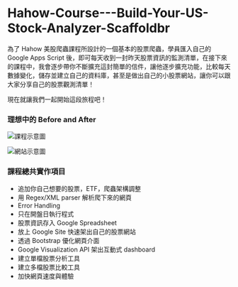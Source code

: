 # Hahow-Course---Build-Your-US-Stock-Analyzer-Scaffoldbr

為了 Hahow 美股爬蟲課程所設計的一個基本的股票爬蟲，學員匯入自己的 Google Apps Script 後，即可每天收到一封昨天股票資訊的監測清單，在接下來的課程中，我會逐步帶你不斷擴充這封簡單的信件，讓他逐步擴充功能，比較每天數據變化，儲存並建立自己的資料庫，甚至是做出自己的小股票網站，讓你可以跟大家分享自己的股票觀測清單！

現在就讓我們一起開始這段旅程吧！

### 理想中的 Before and After

![課程示意圖](https://i.imgur.com/utnWhVV.jpg "課程示意圖")

![網站示意圖](https://i.imgur.com/mnQS5vy.png "網站示意圖")

### 課程總共實作項目

* 追加你自己想要的股票，ETF，爬蟲架構調整
* 用 Regex/XML parser 解析爬下來的網頁
* Error Handling
* 只在開盤日執行程式
* 股票資訊存入 Google Spreadsheet
* 放上 Google Site 快速架出自己的股票網站
* 透過 Bootstrap 優化網頁介面
* Google Visualization API 架出互動式 dashboard
* 建立單檔股票分析工具
* 建立多檔股票比較工具
* 加快網頁速度與體驗
